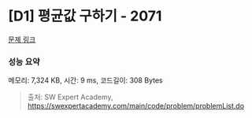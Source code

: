# [D1] 평균값 구하기 - 2071 

[문제 링크](https://swexpertacademy.com/main/code/problem/problemDetail.do?contestProbId=AV5QRnJqA5cDFAUq) 

### 성능 요약

메모리: 7,324 KB, 시간: 9 ms, 코드길이: 308 Bytes



> 출처: SW Expert Academy, https://swexpertacademy.com/main/code/problem/problemList.do